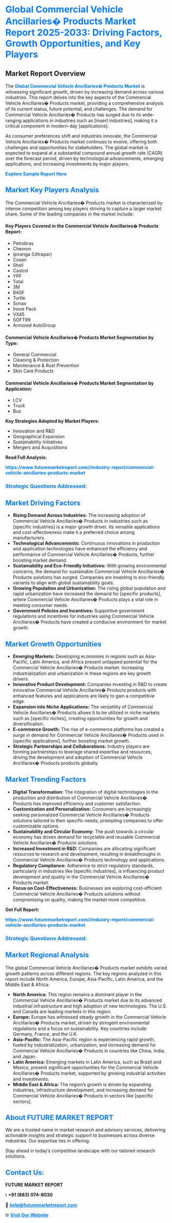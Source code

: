 <h1 style="color: #007BFF;">Global Commercial Vehicle Ancillaries� Products Market Report 2025-2033: Driving Factors, Growth Opportunities, and Key Players</h1>

<section id="overview">
<h2>Market Report Overview</h2>
<p>The <a href="https://www.futuremarketreport.com//industry-report/commercial-vehicle-ancillaries-products-market" style="color: #007BFF; text-decoration: none;"><strong>Global Commercial Vehicle Ancillaries� Products Market</strong></a> is witnessing significant growth, driven by increasing demand across various industries. This report delves into the key aspects of the Commercial Vehicle Ancillaries� Products market, providing a comprehensive analysis of its current status, future potential, and challenges. The demand for Commercial Vehicle Ancillaries� Products has surged due to its wide-ranging applications in industries such as [insert industries], making it a critical component in modern-day [applications].</p>
<p>As consumer preferences shift and industries innovate, the Commercial Vehicle Ancillaries� Products market continues to evolve, offering both challenges and opportunities for stakeholders. The global market is expected to expand at a substantial compound annual growth rate (CAGR) over the forecast period, driven by technological advancements, emerging applications, and increasing investments by major players.</p>
</section>

<section id="overview">
<p><a href="https://www.futuremarketreport.com//request-sample/reportId=64328" style="color: #007BFF; text-decoration: none;"><strong>Explore Sample Report Here</strong></a></p>
</section>

<section id="key-players">
<h2 style="color: #007BFF;">Market Key Players Analysis</h2>
<p>The Commercial Vehicle Ancillaries� Products market is characterized by intense competition among key players striving to capture a larger market share. Some of the leading companies in the market include:</p>
<h4>Key Players Covered in the Commercial Vehicle Ancillaries� Products Report:</h4>
<ul><li>Petrobras</li><li>Chevron</li><li>Ipiranga (Ultrapar)</li><li>Cosan</li><li>Shell</li><li>Castrol</li><li>YPF</li><li>Total</li><li>3M</li><li>BASF</li><li>Turtle</li><li>Sonax</li><li>Inove Pack</li><li>VX45</li><li>SOFT99</li><li>Armored AutoGroup</li></ul>
<h4>Commercial Vehicle Ancillaries� Products Market Segmentation by Type:</h4>
<ul><li>General Commercial</li><li>Cleaning &amp; Protection</li><li>Maintenance &amp; Rust Prevention</li><li>Skin Care Products</li></ul>

<h4>Commercial Vehicle Ancillaries� Products Market Segmentation by Application:</h4>
<ul><li>LCV</li><li>Truck</li><li>Bus</li></ul>
<p><strong>Key Strategies Adopted by Market Players:</strong></p>
<ul>
<li>Innovation and R&D</li>
<li>Geographical Expansion</li>
<li>Sustainability Initiatives</li>
<li>Mergers and Acquisitions</li>
</ul>
</section>

<section>
<p><strong>Read Full Analysis: </strong></p><a href="https://www.futuremarketreport.com//industry-report/commercial-vehicle-ancillaries-products-market" style="color: #007BFF; text-decoration: none;"><strong>https://www.futuremarketreport.com//industry-report/commercial-vehicle-ancillaries-products-market</strong></a>
<h3 style="color: #007BFF;">Strategic Questions Addressed:</h3>
</section>

<section id="driving-factors">
<h2 style="color: #007BFF;">Market Driving Factors</h2>
<ul>
<li><strong>Rising Demand Across Industries:</strong> The increasing adoption of Commercial Vehicle Ancillaries� Products in industries such as [specific industries] is a major growth driver. Its versatile applications and cost-effectiveness make it a preferred choice among manufacturers.</li>
<li><strong>Technological Advancements:</strong> Continuous innovations in production and application technologies have enhanced the efficiency and performance of Commercial Vehicle Ancillaries� Products, further boosting market demand.</li>
<li><strong>Sustainability and Eco-Friendly Initiatives:</strong> With growing environmental concerns, the demand for sustainable Commercial Vehicle Ancillaries� Products solutions has surged. Companies are investing in eco-friendly variants to align with global sustainability goals.</li>
<li><strong>Growing Population and Urbanization:</strong> The rising global population and rapid urbanization have increased the demand for [specific products], where Commercial Vehicle Ancillaries� Products plays a vital role in meeting consumer needs.</li>
<li><strong>Government Policies and Incentives:</strong> Supportive government regulations and incentives for industries using Commercial Vehicle Ancillaries� Products have created a conducive environment for market growth.</li>
</ul>
</section>

<section id="growth-opportunities">
<h2 style="color: #007BFF;">Market Growth Opportunities</h2>
<ul>
<li><strong>Emerging Markets:</strong> Developing economies in regions such as Asia-Pacific, Latin America, and Africa present untapped potential for the Commercial Vehicle Ancillaries� Products market. Increasing industrialization and urbanization in these regions are key growth drivers.</li>
<li><strong>Innovative Product Development:</strong> Companies investing in R&D to create innovative Commercial Vehicle Ancillaries� Products products with enhanced features and applications are likely to gain a competitive edge.</li>
<li><strong>Expansion into Niche Applications:</strong> The versatility of Commercial Vehicle Ancillaries� Products allows it to be utilized in niche markets such as [specific niches], creating opportunities for growth and diversification.</li>
<li><strong>E-commerce Growth:</strong> The rise of e-commerce platforms has created a surge in demand for Commercial Vehicle Ancillaries� Products used in [specific applications], further boosting market growth.</li>
<li><strong>Strategic Partnerships and Collaborations:</strong> Industry players are forming partnerships to leverage shared expertise and resources, driving the development and adoption of Commercial Vehicle Ancillaries� Products products globally.</li>
</ul>
</section>

<section id="trending-factors">
<h2 style="color: #007BFF;">Market Trending Factors</h2>
<ul>
<li><strong>Digital Transformation:</strong> The integration of digital technologies in the production and distribution of Commercial Vehicle Ancillaries� Products has improved efficiency and customer satisfaction.</li>
<li><strong>Customization and Personalization:</strong> Consumers are increasingly seeking personalized Commercial Vehicle Ancillaries� Products solutions tailored to their specific needs, prompting companies to offer customizable options.</li>
<li><strong>Sustainability and Circular Economy:</strong> The push towards a circular economy has driven demand for recyclable and reusable Commercial Vehicle Ancillaries� Products solutions.</li>
<li><strong>Increased Investment in R&D:</strong> Companies are allocating significant resources to research and development, resulting in breakthroughs in Commercial Vehicle Ancillaries� Products technology and applications.</li>
<li><strong>Regulatory Compliance:</strong> Adherence to strict regulatory standards, particularly in industries like [specific industries], is influencing product development and quality in the Commercial Vehicle Ancillaries� Products market.</li>
<li><strong>Focus on Cost-Effectiveness:</strong> Businesses are exploring cost-efficient Commercial Vehicle Ancillaries� Products solutions without compromising on quality, making the market more competitive.</li>
</ul>
</section>

<section>
<p><strong>Get Full Report: </strong></p><a href="https://www.futuremarketreport.com//industry-report/commercial-vehicle-ancillaries-products-market" style="color: #007BFF; text-decoration: none;"><strong>https://www.futuremarketreport.com//industry-report/commercial-vehicle-ancillaries-products-market</strong></a>
<h3 style="color: #007BFF;">Strategic Questions Addressed:</h3>
</section>


<section id="regional-analysis">
<h2 style="color: #007BFF;">Market Regional Analysis</h2>
<p>The global Commercial Vehicle Ancillaries� Products market exhibits varied growth patterns across different regions. The key regions analyzed in this report include North America, Europe, Asia-Pacific, Latin America, and the Middle East & Africa:</p>
<ul>
<li><strong>North America:</strong> This region remains a dominant player in the Commercial Vehicle Ancillaries� Products market due to its advanced industrial infrastructure and high adoption of new technologies. The U.S. and Canada are leading markets in this region.</li>
<li><strong>Europe:</strong> Europe has witnessed steady growth in the Commercial Vehicle Ancillaries� Products market, driven by stringent environmental regulations and a focus on sustainability. Key countries include Germany, France, and the U.K.</li>
<li><strong>Asia-Pacific:</strong> The Asia-Pacific region is experiencing rapid growth, fueled by industrialization, urbanization, and increasing demand for Commercial Vehicle Ancillaries� Products in countries like China, India, and Japan.</li>
<li><strong>Latin America:</strong> Emerging markets in Latin America, such as Brazil and Mexico, present significant opportunities for the Commercial Vehicle Ancillaries� Products market, supported by growing industrial activities and investments.</li>
<li><strong>Middle East & Africa:</strong> The region’s growth is driven by expanding industries, infrastructure development, and increasing demand for Commercial Vehicle Ancillaries� Products in sectors like [specific sectors].</li>
</ul>
</section>

<footer>
<h2 style="color: #007BFF;">About FUTURE MARKET REPORT</h2>
<p>We are a trusted name in market research and advisory services, delivering actionable insights and strategic support to businesses across diverse industries. Our expertise lies in offering:</p>

<p>Stay ahead in today’s competitive landscape with our tailored research solutions.</p>

<h2 style="color: #007BFF;">Contact Us:</h2>
<p><strong>FUTURE MARKET REPORT</strong></p>
<p>📞 <strong>+91 (883) 074-8030</strong></p>
<p>📧 <strong><a href="mailto:help@futuremarketreport.com" style="color: #007BFF;">help@futuremarketreport.com</a></strong></p>
<p>🌐 <strong><a href="https://www.futuremarketreport.com/" style="color: #007BFF;">Visit Our Website</a></strong></p>
</footer>